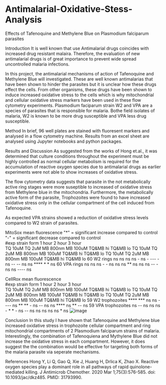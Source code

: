 # Antimalarial-Oxidative-Stess-Analysis
Effects of Tafenoquine and Methylene Blue on Plasmodium falciparum parasites

Introduction
It is well known that use Antimalarial drugs coincides with increased drug resistant malaira. Therefore, the evaluation of new antimalarial drugs is of great importance to prevent wide spread uncontrolled malaria infections. 

In this project, the antimalarial mechanisms of action of Tafenoquine and Methylene Blue will investigated. These are well known antimalarias that have been shown to hinder the parasites but it is unclear how these drugs effect the cells. From other organisms, these drugs have been shown to induce increased oxidative stress to the cells which is why mitochondrial and cellular oxidative stress markers have been used in these flow cytometry experiments. Plasmodium faciparum strain W2 and VPA are a species of parasites that is responsible for malaria. Bothe field isolates of malaria, W2 is known to be more drug susceptible and VPA less drug susceptible.

Method
In brief, 96 well plates are stained with fluoresent markers and analysed in a flow cytometry machine. Results from an excel sheet are analysed using Jupyter notebooks and python packages. 

Results and Discussion
As suggested from the works of Hong et.al., it was determined that culture conditions throughout the experiment must be highly controlled as normal cellular metabolism is required for the accumulation of reactive oxygen species due to antimalarial drugs as earlier experiments were not able to show increases of oxidative stress. 

The flow cytometry data suggests that parasite in the not metabolically active ring stages were more suseptible to increased of oxidative stress from Methylene blue in the mitochondria. Furthermore, the metabolically active form of the parasite, Trophozoites were found to have increased oxidative stress only in the cellular compartment of the cell induced from Tafenoquine.

As expected VPA strains showed a reduction of oxidative stress levels compared to W2 strain of parasites.

MitoSox mean fluorescence										"*" = significant increase compared to control						"-" = significant decrease compared to control				
#exp	strain	form	1 hour						2 hour						3 hour					
			TQ 10uM	TQ 2uM	MB 800nm	MB 100uM	TQ&MB hi	TQ&MB lo	TQ 10uM	TQ 2uM	MB 800nm	MB 100uM	TQ&MB hi	TQ&MB lo	TQ 10uM	TQ 2uM	MB 800nm	MB 100uM	TQ&MB hi	TQ&MB lo
60	W2	rings	ns	ns	ns	ns	-	ns	-	---	-	ns	--	--	ns	ns	****	*	*	ns
60	VPA	rings	ns	ns	ns	-	-	ns	ns	ns	**	ns	ns	ns	--	-	ns	ns	----	ns
																				
CellRox mean fluorescence																				
#exp	strain	form	1 hour						2 hour						3 hour					
			TQ 10uM	TQ 2uM	MB 800nm	MB 100uM	TQ&MB hi	TQ&MB lo	TQ 10uM	TQ 2uM	MB 800nm	MB 100uM	TQ&MB hi	TQ&MB lo	TQ 10uM	TQ 2uM	MB 800nm	MB 100uM	TQ&MB hi	TQ&MB lo
59	W2	trophozoites	****	***	ns	ns	----	ns	**	**	-	ns	--	ns	ns	****	ns	**	--	ns
59	VPA	trophozoites	ns	--	ns	ns	ns	-	*	*	-	ns	--	ns	ns	ns	ns	ns	*	ns
![image](https://github.com/user-attachments/assets/e344de5e-1cc2-405d-8f7f-a908a6f9710a)

Conclusion
In this study I have shown that Tafenoquine and Methylene blue increased oxidative stress in trophozoite cellular compartment and ring mitochondrial compartments of 2 Plasmodium falciparum strains of malaria. Interestingly, the combination of Tafenoquiena and Mythylene Blue did not increase the oxidative stress in each compartment. However, it does suggest the the combination would be effective for targeting both forms of the malaria parasite via seperate mechanisms.

References
Hong Y, Li Q, Gao Q, Xie J, Huang H, Drlica K, Zhao X. Reactive oxygen species play a dominant role in all pathways of rapid quinolone-mediated killing. J Antimicrob Chemother. 2020 Mar 1;75(3):576-585. doi: 10.1093/jac/dkz485. PMID: 31793990.

